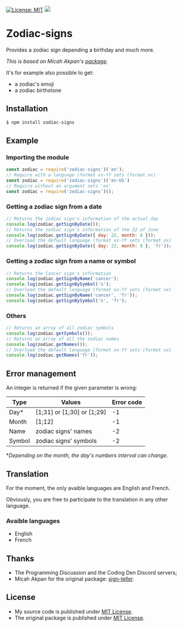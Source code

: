 [![License: MIT](https://img.shields.io/badge/License-MIT-yellow.svg)](https://opensource.org/licenses/MIT)
[![](https://img.shields.io/npm/v/zodiac-signs.svg)](https://www.npmjs.com/package/zodiac-signs)

# Zodiac-signs

Provides a zodiac sign depending a birthday and much more.

*This is based on Micah Akpan's [package](https://github.com/micah-akpan/sign-teller).*

It's for example also possible to get:
- a zodiac's emoji
- a zodiac birthstone

## Installation

```bash
$ npm install zodiac-signs
```

## Example

### Importing the module

```js
const zodiac = require('zodiac-signs')('en');
// Require with a language (format xx-YY sets (format xx)
const zodiac = require('zodiac-signs')('en-US')
// Require without an argument sets 'en'
const zodiac = require('zodiac-signs')();
```

### Getting a zodiac sign from a date

```js
// Returns the zodiac sign's information of the actual day
console.log(zodiac.getSignByDate());
// Returns the zodiac sign's information of the 22 of June
console.log(zodiac.getSignByDate({ day: 22, month: 6 }));
// Overload the default language (format xx-YY sets (format xx)
console.log(zodiac.getSignByDate({ day: 22, month: 6 }, 'fr'));
```
### Getting a zodiac sign from a name or symbol

```js
// Returns the Cancer sign's information
console.log(zodiac.getSignByName('cancer');
console.log(zodiac.getSignBySymbol('♋️');
// Overload the default language (format xx-YY sets (format xx)
console.log(zodiac.getSignByName('cancer', 'fr'));
console.log(zodiac.getSignBySymbol('♋️', 'fr');
```

### Others

```js
// Returns an array of all zodiac symbols
console.log(zodiac.getSymbols());
// Returns an array of all the zodiac names
console.log(zodiac.getNames());
// Overload the default language (format xx-YY sets (format xx)
console.log(zodiac.getNames('fr'));
```

## Error management

An integer is returned if the given parameter is wrong:

| Type    | Values                      | Error code |
|---------|-----------------------------|------------|
| Day*    | [1;31] or [1;30] or [1;29]  | -1         |
| Month   | [1;12]                      | -1         |
| Name    | zodiac signs' names         | -2         |
| Symbol  | zodiac signs' symbols       | -2         |

**Depending on the month, the day's numbers interval can change.*

## Translation

For the moment, the only avaible languages are English and French.

Obviously, you are free to participate to the translation in any other language.

### Avaible languages

- English
- French

## Thanks

- The Programming Discussion and the Coding Den Discord servers;
- Micah Akpan for the original package: [sign-teller](https://github.com/micah-akpan/sign-teller).

## License

- My source code is published under [MIT License](https://github.com/Helmasaur/birthgem/blob/master/LICENSE).
- The original package is published under [MIT License](https://github.com/micah-akpan/sign-teller/blob/develop/LICENSE).